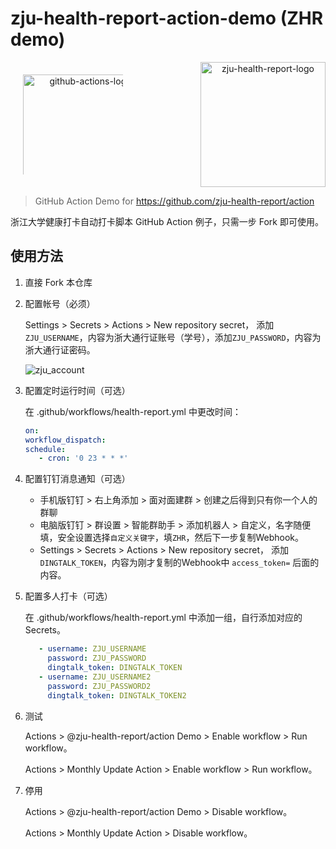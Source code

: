 # zju-health-report-action-demo (ZHR demo)

<p align="center" style="display: flex; justify-content: space-between; align-items: center;">
<img src="https://github.githubassets.com/images/modules/site/features/actions-icon-actions.svg" alt="github-actions-logo" height="200" style="padding: 20px 20px 20px; display: inline-block; box-sizing: border-box;"></img>
<img src="https://user-images.githubusercontent.com/102473739/160546748-52ccc565-fc6c-4833-b710-494aacbad18e.png" alt="zju-health-report-logo" height="200"></img>
</p>

> GitHub Action Demo for https://github.com/zju-health-report/action

浙江大学健康打卡自动打卡脚本  GitHub Action 例子，只需一步 Fork 即可使用。

## 使用方法

1. 直接 Fork 本仓库

2. 配置帐号（必须）

   Settings > Secrets > Actions > New repository secret， 添加 `ZJU_USERNAME`，内容为浙大通行证账号（学号），添加`ZJU_PASSWORD`，内容为浙大通行证密码。

   ![zju_account](https://user-images.githubusercontent.com/24741764/161693671-3659a9d5-aafa-4140-a277-1aa3e6373e48.png)

3. 配置定时运行时间（可选）

   在 .github/workflows/health-report.yml 中更改时间：

   ```yml
   on:
   workflow_dispatch:
   schedule:
      - cron: '0 23 * * *'
   ```

4. 配置钉钉消息通知（可选）

     - 手机版钉钉 > 右上角添加 > 面对面建群 > 创建之后得到只有你一个人的群聊
     - 电脑版钉钉 > 群设置 > 智能群助手 > 添加机器人 > 自定义，名字随便填，安全设置选择`自定义关键字`，填`ZHR`，然后下一步复制Webhook。
     - Settings > Secrets > Actions > New repository secret， 添加`DINGTALK_TOKEN`，内容为刚才复制的Webhook中 `access_token=` 后面的内容。

5. 配置多人打卡（可选）

   在 .github/workflows/health-report.yml 中添加一组，自行添加对应的Secrets。

   ```yml
      - username: ZJU_USERNAME
        password: ZJU_PASSWORD
        dingtalk_token: DINGTALK_TOKEN
      - username: ZJU_USERNAME2
        password: ZJU_PASSWORD2
        dingtalk_token: DINGTALK_TOKEN2
   ```

6. 测试

   Actions > @zju-health-report/action Demo > Enable workflow > Run workflow。

   Actions > Monthly Update Action > Enable workflow > Run workflow。

7. 停用

   Actions > @zju-health-report/action Demo > Disable workflow。

   Actions > Monthly Update Action > Disable workflow。
